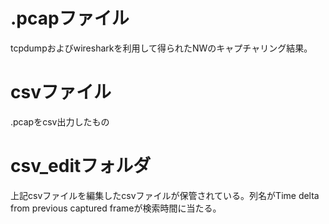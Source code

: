 # .pcapファイル
tcpdumpおよびwiresharkを利用して得られたNWのキャプチャリング結果。

# csvファイル
.pcapをcsv出力したもの

# csv_editフォルダ
上記csvファイルを編集したcsvファイルが保管されている。列名がTime delta from previous captured frameが検索時間に当たる。


